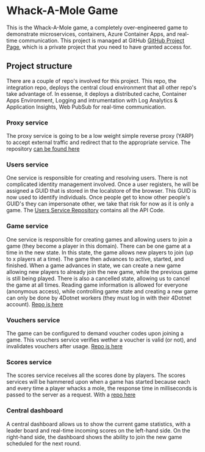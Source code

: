# Whack-A-Mole Game

This is the Whack-A-Mole game, a completely over-engineered game to demonstrate microservices, containers, Azure Container Apps, and real-time communication. This project is managed at GitHub [GitHub Project Page](https://github.com/users/nikneem/projects/3), which is a private project that you need to have granted access for.

## Project structure

There are a couple of repo's involved for this project. This repo, the integration repo, deploys the central cloud environment that all other repo's take advantage of. In essense, it deploys a distributed cache, Container Apps Environment, Logging and intrumentation with Log Analytics & Application Insights, Web PubSub for real-time communication.

### Proxy service

The proxy service is going to be a low weight simple reverse proxy (YARP) to accept external traffic and redirect that to the appropriate service. The repository [can be found here](https://github.com/4DotNet/whack-a-mole-proxy)

### Users service

One service is responsible for creating and resolving users. There is not complicated identity management involved. Once a user registers, he will be assigned a GUID that is stored in the localstore of the browser. This GUID is now used to identify individuals. Once people get to know other people's GUID's they can impersonate other, we take that risk for now as it is only a game. The [Users Service Repository](https://github.com/nikneem/whack-a-mole-games-api) contains all the API Code.

### Game service

One service is responsible for creating games and allowing users to join a game (they become a player in this domain). There can be one game at a time in the new state. In this state, the game allows new players to join (up to x players at a time). The game then advances to active, started, and finished. When a game advances in state, we can create a new game allowing new players to already join the new game, while the previous game is still being played. There is also a cancelled state, allowing us to cancel the game at all times. Reading game information is allowed for everyone (anonymous access), while controlling game state and creating a new game can only be done by 4Dotnet workers (they must log in with their 4Dotnet account). [Repo is here](https://github.com/4DotNet/whack-a-mole-games)

### Vouchers service

The game can be configured to demand voucher codes upon joining a game. This vouchers service verifies wether a voucher is valid (or not), and invalidates vouchers after usage. [Repo is here](https://github.com/4DotNet/whack-a-mole-vouchers)

### Scores service

The scores service receives all the scores done by players. The scores services will be hammered upon when a game has started because each and every time a player whacks a mole, the response time in milliseconds is passed to the server as a request. With a [repo here](https://github.com/4DotNet/whack-a-mole-scores)

### Central dashboard

A central dashboard allows us to show the current game statistics, with a leader board and real-time incoming scores on the left-hand side. On the right-hand side, the dashboard shows the ability to join the new game scheduled for the next round.
